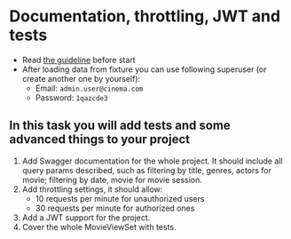 # Documentation, throttling, JWT and tests

- Read [the guideline](https://github.com/mate-academy/py-task-guideline/blob/main/README.md) before start
- After loading data from fixture you can use following superuser (or create another one by yourself):
  - Email: `admin.user@cinema.com`
  - Password: `1qazcde3`

## In this task you will add tests and some advanced things to your project

1. Add Swagger documentation for the whole project. It should include 
all query params described, such as filtering by title, genres, actors for 
movie; filtering by date, movie for movie session.
2. Add throttling settings, it should allow:
    - 10 requests per minute for unauthorized users
    - 30 requests per minute for authorized ones
3. Add a JWT support for the project.
4. Cover the whole MovieViewSet with tests.
